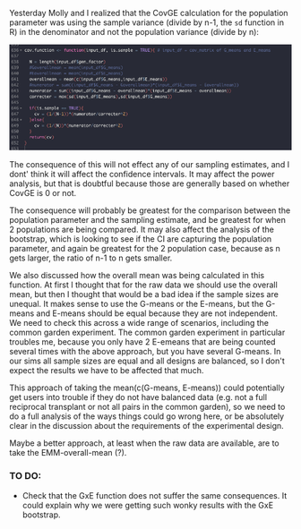 Yesterday Molly and I realized that the CovGE calculation for the population parameter was using the sample variance (divide by n-1, the `sd` function in R) in the 
denominator and not the population variance (divide by n):

![](20210201_covGE.png)

The consequence of this will not effect any of our sampling estimates, and I dont' think it will affect the confidence intervals. It may affect the power analysis, but that is doubtful 
because those are generally based on whether CovGE is 0 or not.

The consequence will probably be greatest for the comparison between the population parameter and the sampling estimate, and be greatest for when 
2 populations are being compared. It may also affect the analysis of the bootstrap, which is looking to see if the CI are capturing the population parameter, 
and again be greatest for the 2 population case, because as n gets larger, the ratio of n-1 to n gets smaller.

We also discussed how the overall mean was being calculated in this function. At first I thought that for the raw data we should use the overall mean, 
but then I thought that would be a bad idea if the sample sizes are unequal. It makes sense to use the G-means or the E-means, but the G-means and E-means 
should be equal because they are not independent. We need to check this across a wide range of scenarios, including the common garden experiment. The common garden
experiment in particular troubles me, because you only have 2 E-emeans that are being counted several times with the above approach, but you have several G-means. In our sims all sample sizes are equal and all designs are balanced, so I don't expect the results we have to be affected that much.

This approach of taking the mean(c(G-means, E-means)) could potentially get users into trouble if they do not have balanced data (e.g. not a full 
reciprocal transplant or not all pairs in the common garden), so we need to do a full analysis of the ways things could go wrong here, or be absolutely clear in the
discussion about the requirements of the experimental design. 

Maybe a better approach, at least when the raw data are available, are to take the EMM-overall-mean (?).

### TO DO:
- Check that the GxE function does not suffer the same consequences. It could explain why we were getting such wonky results with the GxE bootstrap.
